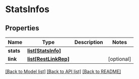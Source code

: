 # StatsInfos

## Properties
Name | Type | Description | Notes
------------ | ------------- | ------------- | -------------
**stats** | [**list[StatsInfo]**](StatsInfo.md) |  | 
**link** | [**list[RestLinkRep]**](RestLinkRep.md) |  | [optional] 

[[Back to Model list]](../README.md#documentation-for-models) [[Back to API list]](../README.md#documentation-for-api-endpoints) [[Back to README]](../README.md)


